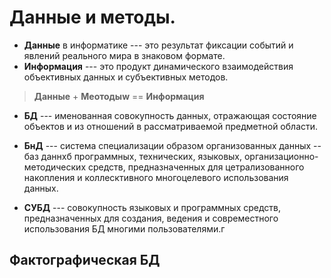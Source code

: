 # Данные и методы.

- __Данные__ в информатике --- это результат фиксации событий и явлений реального мира в знаковом формате.
- __Информация__ --- это продукт динамического взаимодействия объективных данных и субъективных методов.

>  __Данные__ + __Меотодыw__ == __Информация__


- __БД__ ---  именованная совокупность данных, отражающая состояние объектов и из отношений в рассматриваемой предметной
    области.

- __БнД__ --- система специализации образом организованных данных -- баз даннхб программных, технических, языковых,
        организационно-методических средств, предназначенных для цетрализованного накопления и коллесктивного многоцелевого использования данных.

- __СУБД__ --- совокупность языковых и программных средств, предназначенных для создания, ведения и совреместного использования БД многими пользователями.г

## Фактографическая БД


